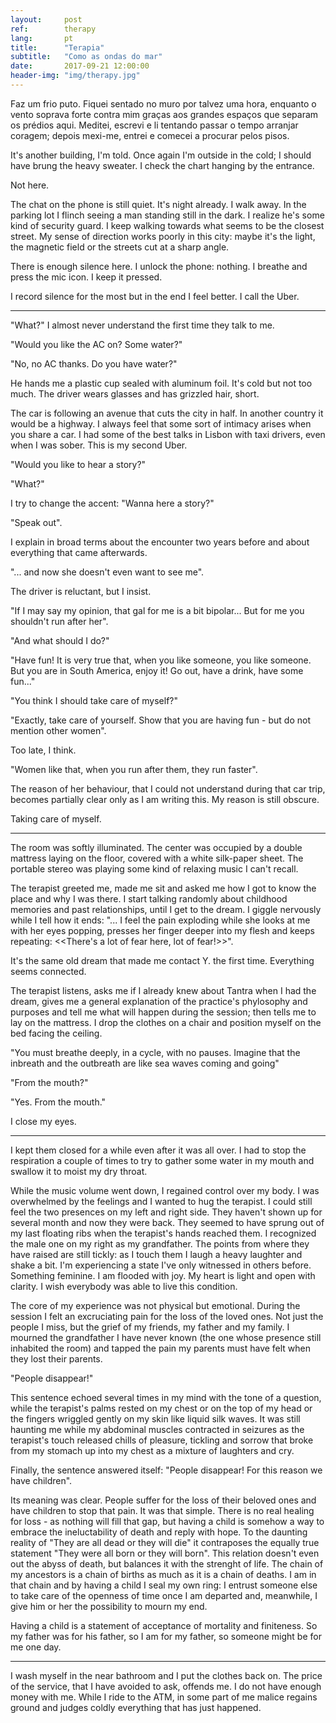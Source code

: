 ```yaml
---
layout:     post
ref:		therapy
lang: 		pt
title:      "Terapia"
subtitle:   "Como as ondas do mar"
date:       2017-09-21 12:00:00
header-img: "img/therapy.jpg"
---
```


Faz um frio puto. Fiquei sentado no muro por talvez uma hora, enquanto o vento soprava forte contra mim graças aos grandes espaços que separam os prédios aqui. Meditei, escrevi e li tentando passar o tempo arranjar coragem; depois mexi-me, entrei e comecei a procurar pelos pisos.

It's another building, I'm told. Once again I'm outside in the cold; I should have brung the heavy sweater. I check the chart hanging by the entrance.

Not here.

The chat on the phone is still quiet. It's night already. I walk away. In the parking lot I flinch seeing a man standing still in the dark. I realize he's some kind of security guard. I keep walking towards what seems to be the closest street. My sense of direction works poorly in this city: maybe it's the light, the magnetic field or the streets cut at a sharp angle.

There is enough silence here. I unlock the phone: nothing. I breathe and press the mic icon. I keep it pressed.

I record silence for the most but in the end I feel better. I call the Uber.

***

"What?" I almost never understand the first time they talk to me.

"Would you like the AC on? Some water?"

"No, no AC thanks. Do you have water?"

He hands me a plastic cup sealed with aluminum foil. It's cold but not too much. The driver wears glasses and has grizzled hair, short.

The car is following an avenue that cuts the city in half. In another country it would be a highway. I always feel that some sort of intimacy arises when you share a car. I had some of the best talks in Lisbon with taxi drivers, even when I was sober. This is my second Uber.

"Would you like to hear a story?"

"What?"

I try to change the accent: "Wanna here a story?"

"Speak out".

I explain in broad terms about the encounter two years before and about everything that came afterwards.

"... and now she doesn't even want to see me".

The driver is reluctant, but I insist.

"If I may say my opinion, that gal for me is a bit bipolar... But for me you shouldn't run after her".

"And what should I do?"

"Have fun! It is very true that, when you like someone, you like someone. But you are in South America, enjoy it! Go out, have a drink, have some fun..."

"You think I should take care of myself?"

"Exactly, take care of yourself. Show that you are having fun - but do not mention other women".

Too late, I think.

"Women like that, when you run after them, they run faster".

The reason of her behaviour, that I could not understand during that car trip, becomes partially clear only as I am writing this. My reason is still obscure.

Taking care of myself.

***

The room was softly illuminated. The center was occupied by a double mattress laying on the floor, covered with a white silk-paper sheet. The portable stereo was playing some kind of relaxing music I can't recall.

The terapist greeted me, made me sit and asked me how I got to know the place and why I was there. I start talking randomly about childhood memories and past relationships, until I get to the dream. I giggle nervously while I tell how it ends:
"... I feel the pain exploding while she looks at me with her eyes popping, presses her finger deeper into my flesh and keeps repeating: <<There's a lot of fear here, lot of fear!>>".

It's the same old dream that made me contact Y. the first time. Everything seems connected.

The terapist listens, asks me if I already knew about Tantra when I had the dream, gives me a general explanation of the practice's phylosophy and purposes and tell me what will happen during the session; then tells me to lay on the mattress. I drop the clothes on a chair and position myself on the bed facing the ceiling.

"You must breathe deeply, in a cycle, with no pauses. Imagine that the inbreath and the outbreath are like sea waves coming and going"

"From the mouth?" 

"Yes. From the mouth."

I close my eyes.

***

I kept them closed for a while even after it was all over. I had to stop the respiration a couple of times to try to gather some water in my mouth and swallow it to moist my dry throat. 

While the music volume went down, I regained control over my body. I was overwhelmed by the feelings and I wanted to hug the terapist. I could still feel the two presences on my left and right side. They haven't shown up for several month and now they were back. They seemed to have sprung out of my last floating ribs when the terapist's hands reached them. I recognized the male one on my right as my grandfather. The points from where they have raised are still tickly: as I touch them I laugh a heavy laughter and shake a bit. I'm experiencing a state I've only witnessed in others before. Something feminine.
I am flooded with joy. My heart is light and open with clarity. I wish everybody was able to live this condition.

The core of my experience was not physical but emotional. During the session I felt an excruciating pain for the loss of the loved ones. Not just the people I miss, but the grief of my friends, my father and my family. I mourned the grandfather I have never known (the one whose presence still inhabited the room) and tapped the pain my parents must have felt when they lost their parents. 

"People disappear!"

This sentence echoed several times in my mind with the tone of a question, while the terapist's palms rested on my chest or on the top of my head or the fingers wriggled gently on my skin like liquid silk waves. It was still haunting me while my abdominal muscles contracted in seizures as the terapist's touch released chills of pleasure, tickling and sorrow that broke from my stomach up into my chest as a mixture of laughters and cry.

Finally, the sentence answered itself: "People disappear! For this reason we have children". 

Its meaning was clear. People suffer for the loss of their beloved ones and have children to stop that pain. It was that simple. There is no real healing for loss - as nothing will fill that gap, but having a child is somehow a way to embrace the ineluctability of death and reply with hope. To the daunting reality of "They are all dead or they will die" it contraposes the equally true statement "They were all born or they will born". This relation doesn't even out the abyss of death, but balances it with the strenght of life. The chain of my ancestors is a chain of births as much as it is a chain of deaths. I am in that chain and by having a child I seal my own ring: I entrust someone else to take care of the openness of time once I am departed and, meanwhile, I give him or her the possibility to mourn my end. 

Having a child is a statement of acceptance of mortality and finiteness. So my father was for his father, so I am for my father, so someone might be for me one day.

***

I wash myself in the near bathroom and I put the clothes back on. The price of the service, that I have avoided to ask, offends me. I do not have enough money with me. While I ride to the ATM, in some part of me malice regains ground and judges coldly everything that has just happened.